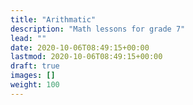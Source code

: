 ```yaml
---
title: "Arithmatic"
description: "Math lessons for grade 7"
lead: ""
date: 2020-10-06T08:49:15+00:00
lastmod: 2020-10-06T08:49:15+00:00
draft: true
images: []
weight: 100
---
```

